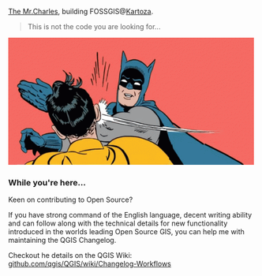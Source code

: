 [The Mr.Charles](https://www.linkedin.com/in/themrcharles/), building FOSSGIS@[Kartoza](https://kartoza.com).

> This is not the code you are looking for...

![Slapman](https://github.com/zacharlie/zacharlie/blob/master/slapman.gif)

### While you're here...

Keen on contributing to Open Source?

If you have strong command of the English language, decent writing ability and can follow along with the technical details for new functionality introduced in the worlds leading Open Source GIS, you can help me with maintaining the QGIS Changelog.

Checkout he details on the QGIS Wiki: [github.com/qgis/QGIS/wiki/Changelog-Workflows](https://github.com/qgis/QGIS/wiki/Changelog-Workflows#conventions-for-changelog-entries)

<!--
**zacharlie/zacharlie** is a ✨ _special_ ✨ repository because its `README.md` (this file) appears on your GitHub profile.

### Hi there 👋

Here are some ideas to get you started:

- 🔭 I’m currently working on ...
- 🌱 I’m currently learning ...
- 👯 I’m looking to collaborate on ...
- 🤔 I’m looking for help with ...
- 💬 Ask me about ...
- 📫 How to reach me: ...
- 😄 Pronouns: ...
- ⚡ Fun fact: ...
-->

